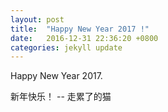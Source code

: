 ```yaml
---
layout: post
title:  "Happy New Year 2017 !"
date:   2016-12-31 22:36:20 +0800
categories: jekyll update
---
```

Happy New Year 2017.

新年快乐！  -- 走累了的猫

[jekyll-docs]: http://jekyllrb.com/docs/home
[jekyll-gh]:   https://github.com/jekyll/jekyll
[jekyll-talk]: https://talk.jekyllrb.com/
